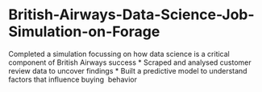 # British-Airways-Data-Science-Job-Simulation-on-Forage
 Completed a simulation focussing on how data science is a critical component    of British Airways success  * Scraped and analysed customer review data to uncover findings  * Built a predictive model to understand factors that influence buying  behavior
